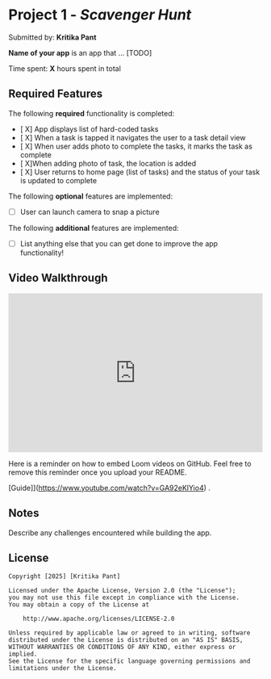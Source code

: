 # Project 1 - *Scavenger Hunt*

Submitted by: **Kritika Pant**

**Name of your app** is an app that ... [TODO] 

Time spent: **X** hours spent in total

## Required Features

The following **required** functionality is completed:

- [ X] App displays list of hard-coded tasks
- [ X] When a task is tapped it navigates the user to a task detail view
- [ X] When user adds photo to complete the tasks, it marks the task as complete
- [ X]When adding photo of task, the location is added
- [ X] User returns to home page (list of tasks) and the status of your task is updated to complete
 
The following **optional** features are implemented:

- [ ] User can launch camera to snap a picture	

The following **additional** features are implemented:

- [ ] List anything else that you can get done to improve the app functionality!

## Video Walkthrough
<div style="position: relative; padding-bottom: 62.5%; height: 0;"><iframe src="https://www.loom.com/embed/eab6d981a51740d9b02d2e8a24d8fc82?sid=636bcb02-969f-47d8-b3ea-762cf60fd586" frameborder="0" webkitallowfullscreen mozallowfullscreen allowfullscreen style="position: absolute; top: 0; left: 0; width: 100%; height: 100%;"></iframe></div>


Here is a reminder on how to embed Loom videos on GitHub. Feel free to remove this reminder once you upload your README. 

[Guide]](https://www.youtube.com/watch?v=GA92eKlYio4) .

## Notes

Describe any challenges encountered while building the app.

## License

    Copyright [2025] [Kritika Pant]

    Licensed under the Apache License, Version 2.0 (the "License");
    you may not use this file except in compliance with the License.
    You may obtain a copy of the License at

        http://www.apache.org/licenses/LICENSE-2.0

    Unless required by applicable law or agreed to in writing, software
    distributed under the License is distributed on an "AS IS" BASIS,
    WITHOUT WARRANTIES OR CONDITIONS OF ANY KIND, either express or implied.
    See the License for the specific language governing permissions and
    limitations under the License.
